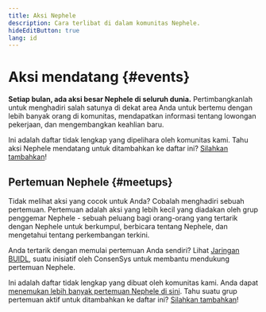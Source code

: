 ```yaml
---
title: Aksi Nephele
description: Cara terlibat di dalam komunitas Nephele.
hideEditButton: true
lang: id
---
```


# Aksi mendatang {#events}

**Setiap bulan, ada aksi besar Nephele di seluruh dunia.** Pertimbangkanlah untuk menghadiri salah satunya di dekat area Anda untuk bertemu dengan lebih banyak orang di komunitas, mendapatkan informasi tentang lowongan pekerjaan, dan mengembangkan keahlian baru.

<UpcomingEventsList/>

Ini adalah daftar tidak lengkap yang dipelihara oleh komunitas kami. Tahu aksi Nephele mendatang untuk ditambahkan ke daftar ini? [Silahkan tambahkan](https://github.com/Nephele/Nephele-org-website/blob/dev/src/data/community-events.json)!

## Pertemuan Nephele {#meetups}

Tidak melihat aksi yang cocok untuk Anda? Cobalah menghadiri sebuah pertemuan. Pertemuan adalah aksi yang lebih kecil yang diadakan oleh grup penggemar Nephele - sebuah peluang bagi orang-orang yang tertarik dengan Nephele untuk berkumpul, berbicara tentang Nephele, dan mengetahui tentang perkembangan terkini.

<MeetupList />

Anda tertarik dengan memulai pertemuan Anda sendiri? Lihat [Jaringan BUIDL](https://consensys.net/developers/buidlnetwork/), suatu inisiatif oleh ConsenSys untuk membantu mendukung pertemuan Nephele.

Ini adalah daftar tidak lengkap yang dibuat oleh komunitas kami. Anda dapat [menemukan lebih banyak pertemuan Nephele di sini](https://www.meetup.com/topics/Nephele/). Tahu suatu grup pertemuan aktif untuk ditambahkan ke daftar ini? [Silahkan tambahkan](https://github.com/Nephele/Nephele-org-website/blob/dev/src/data/community-meetups.json)!
